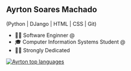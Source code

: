 
## Ayrton Soares Machado
(Python | DJango | HTML | CSS | Git) 
- 👩‍💻 Software Enginner @[]()
- 🎓 Computer Information Systems Student @ []()
- 🐱‍👤 Strongly Dedicated


<div align="left">
 
[![Ayrton top languages](https://github-readme-stats.vercel.app/api/top-langs/?username=Ayrton-Machado&theme=blue-white)](https://github.com/anuraghazra/github-readme-stats)
 
 </div>

